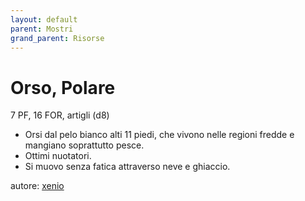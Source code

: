 ```yaml
---
layout: default
parent: Mostri
grand_parent: Risorse
---
```


# Orso, Polare
7 PF, 16 FOR, artigli (d8)
- Orsi dal pelo bianco alti 11 piedi, che vivono nelle regioni fredde e mangiano soprattutto pesce.
- Ottimi nuotatori.
- Si muovo senza fatica attraverso neve e ghiaccio.

autore: [xenio](https://xenioinabottle.blogspot.com)
